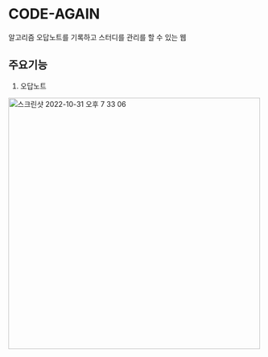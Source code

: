 # CODE-AGAIN
알고리즘 오답노트를 기록하고 스터디를 관리를 할 수 있는 웹

## 주요기능
1. 오답노트
<img width="500" alt="스크린샷 2022-10-31 오후 7 33 06" src="https://user-images.githubusercontent.com/46593078/198988341-ef7e683c-46b5-4945-97be-84b7635d08bc.png">

